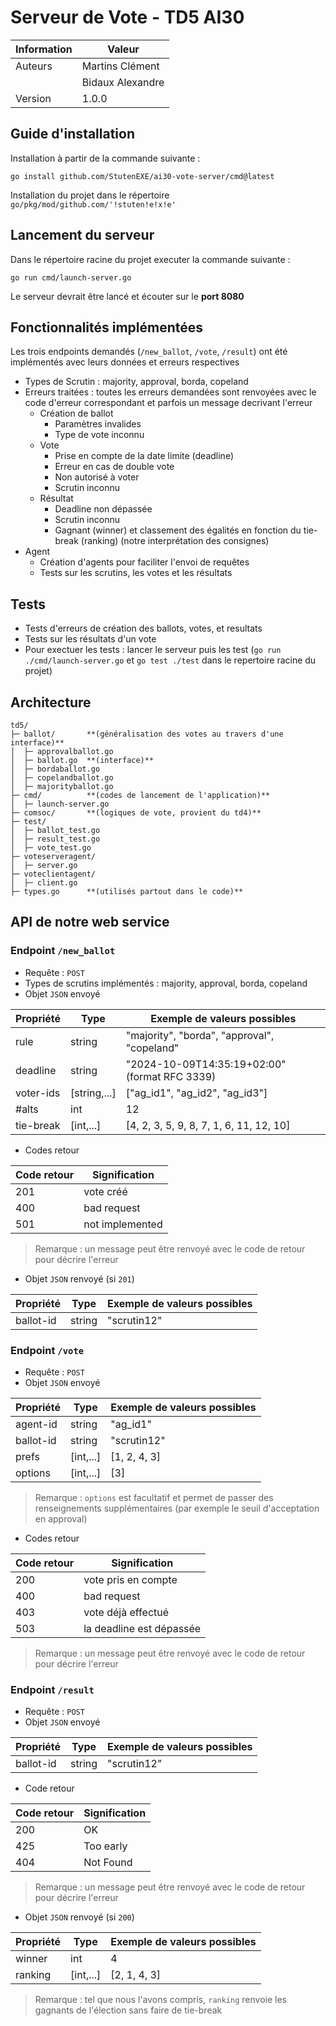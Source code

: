 # Serveur de Vote - TD5 AI30

|Information|Valeur|
|-|-|
|Auteurs|Martins Clément|
||Bidaux Alexandre|
|Version|1.0.0|

## Guide d'installation

Installation à partir de la commande suivante : 

```go install github.com/StutenEXE/ai30-vote-server/cmd@latest```

Installation du projet dans le répertoire ``go/pkg/mod/github.com/'!stuten!e!x!e'`` 

## Lancement du serveur

Dans le répertoire racine du projet executer la commande suivante :

`go run cmd/launch-server.go`

Le serveur devrait être lancé et écouter sur le **port 8080**

## Fonctionnalités implémentées

Les trois endpoints demandés (`/new_ballot`, `/vote`, `/result`) ont été implémentés avec leurs données et erreurs respectives

* Types de Scrutin : majority, approval, borda, copeland
* Erreurs traitées : toutes les erreurs demandées sont renvoyées avec le code d'erreur correspondant et parfois un message decrivant l'erreur 
    * Création de ballot
        * Paramètres invalides
        * Type de vote inconnu
    * Vote
        * Prise en compte de la date limite (deadline)
        * Erreur en cas de double vote
        * Non autorisé à voter
        * Scrutin inconnu
    * Résultat
        * Deadline non dépassée
        * Scrutin inconnu
        * Gagnant (winner) et classement des égalités en fonction du tie-break (ranking) (notre interprétation des consignes)
* Agent
   * Création d'agents pour faciliter l'envoi de requêtes
   * Tests sur les scrutins, les votes et les résultats

## Tests

* Tests d'erreurs de création des ballots, votes, et resultats
* Tests sur les résultats d'un vote
* Pour exectuer les tests : lancer le serveur puis les test (`go run ./cmd/launch-server.go` et `go test ./test` dans le repertoire racine du projet)

## Architecture 

```
td5/
├─ ballot/       **(généralisation des votes au travers d'une interface)**
│  ├─ approvalballot.go
│  ├─ ballot.go  **(interface)**
│  ├─ bordaballot.go
│  ├─ copelandballot.go
│  ├─ majorityballot.go
├─ cmd/          **(codes de lancement de l'application)**
│  ├─ launch-server.go
├─ comsoc/       **(logiques de vote, provient du td4)**
├─ test/
│  ├─ ballot_test.go
│  ├─ result_test.go
│  ├─ vote_test.go
├─ voteserveragent/
│  ├─ server.go
├─ voteclientagent/
│  ├─ client.go
├─ types.go      **(utilisés partout dans le code)**
```

## API de notre web service

### Endpoint `/new_ballot`

* Requête : `POST`
* Types de scrutins implémentés : majority, approval, borda, copeland
* Objet `JSON` envoyé

| Propriété | Type         | Exemple de valeurs possibles                  |
|-----------|--------------|-----------------------------------------------|
| rule      | string       | "majority", "borda", "approval", "copeland"   |
| deadline  | string       | "2024-10-09T14:35:19+02:00" (format RFC 3339) |
| voter-ids | [string,...] | ["ag_id1", "ag_id2", "ag_id3"]                |
| #alts     | int          | 12                                            |
| tie-break | [int,...]    | [4, 2, 3, 5, 9, 8, 7, 1, 6, 11, 12, 10]       |

* Codes retour

| Code retour | Signification           |
|-------------|-------------------------|
| 201         | vote créé               |
| 400         | bad request             |
| 501         | not implemented         |

> Remarque : un message peut être renvoyé avec le code de retour pour décrire l'erreur

* Objet `JSON` renvoyé (si `201`)

| Propriété | Type   | Exemple de valeurs possibles |
|-----------|--------|------------------------------|
| ballot-id | string | "scrutin12"                  |

### Endpoint `/vote`

* Requête : `POST`
* Objet `JSON` envoyé

| Propriété | Type       | Exemple de valeurs possibles |
|-----------|------------|------------------------------|
| agent-id  | string     | "ag_id1"                     |
| ballot-id | string     | "scrutin12"                  |
| prefs     | [int,...]  | [1, 2, 4, 3]                 |
| options   | [int,...]  | [3]                          |

> Remarque : `options` est facultatif et permet de passer des renseignements supplémentaires (par exemple le seuil d'acceptation en approval)

* Codes retour

| Code retour | Signification           |
|-------------|-------------------------|
| 200         | vote pris en compte     |
| 400         | bad request             |
| 403         | vote déjà effectué      |
| 503         | la deadline est dépassée|

> Remarque : un message peut être renvoyé avec le code de retour pour décrire l'erreur

### Endpoint `/result`

* Requête : `POST`
* Objet `JSON` envoyé

| Propriété | Type   | Exemple de valeurs possibles |
|-----------|--------|------------------------------|
| ballot-id | string | "scrutin12"                  |

* Code retour

| Code retour | Signification |
|-------------|---------------|
| 200         | OK            |
| 425         | Too early     |
| 404         | Not Found     |

> Remarque : un message peut être renvoyé avec le code de retour pour décrire l'erreur


* Objet `JSON` renvoyé (si `200`)

| Propriété | Type       | Exemple de valeurs possibles |
|-----------|------------|------------------------------|
| winner    | int        | 4                            |
| ranking   | [int,...]  | [2, 1, 4, 3]                 |

> Remarque : tel que nous l'avons compris, `ranking` renvoie les gagnants de l'élection sans faire de tie-break
